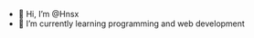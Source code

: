 - 👋 Hi, I’m @Hnsx
- 🌱 I’m currently learning programming and web development


<!---
Hnsx/Hnsx is a ✨ special ✨ repository because its `README.md` (this file) appears on your GitHub profile.
You can click the Preview link to take a look at your changes.
--->
